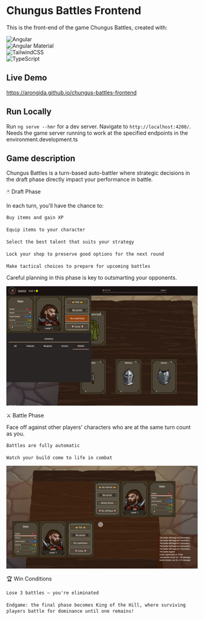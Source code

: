 # Chungus Battles Frontend

This is the front-end of the game Chungus Battles, created with:
<div align="left">
  <img src="https://img.shields.io/badge/Angular-DD0031?style=for-the-badge&logo=angular&logoColor=white" alt="Angular" />
  <br>
  <img src="https://img.shields.io/badge/Angular%20Material-009688?style=for-the-badge&logo=angular&logoColor=white" alt="Angular Material" />
  <br>
  <img src="https://img.shields.io/badge/TailwindCSS-06B6D4?style=for-the-badge&logo=tailwindcss&logoColor=white" alt="TailwindCSS" />
  <br>
  <img src="https://img.shields.io/badge/TypeScript-3178C6?style=for-the-badge&logo=typescript&logoColor=white" alt="TypeScript" />
</div>

## Live Demo
https://arongida.github.io/chungus-battles-frontend

## Run Locally

Run `ng serve --hmr` for a dev server. Navigate to `http://localhost:4200/`. Needs the game server running to work at the specified endpoints in the environment.development.ts

## Game description

Chungus Battles is a turn-based auto-battler where strategic decisions in the draft phase directly impact your performance in battle.

🃏 Draft Phase

In each turn, you'll have the chance to:

    Buy items and gain XP

    Equip items to your character

    Select the best talent that suits your strategy

    Lock your shop to preserve good options for the next round

    Make tactical choices to prepare for upcoming battles

Careful planning in this phase is key to outsmarting your opponents.

<p align="left">
  <img src="./src/assets/screenshot1.png" alt="Chungus Battles Screenshot" width="600"/>
</p>

⚔️ Battle Phase

Face off against other players' characters who are at the same turn count as you.

    Battles are fully automatic

    Watch your build come to life in combat
<p align="left">
  <img src="./src/assets/screenshot2.png" alt="Chungus Battles Screenshot" width="600"/>
</p>
🏆 Win Conditions

    Lose 3 battles — you're eliminated

    Endgame: the final phase becomes King of the Hill, where surviving players battle for dominance until one remains!
